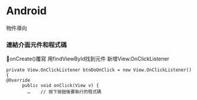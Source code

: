 # Android

物件導向
### 連結介面元件和程式碼
onCreate()覆寫
用findViewById找到元件
新增View.OnClickListener
```
private View.OnClickListener btnDoOnClick = new View.OnClickListener() {
@Override
	  public void onClick(View v) {
		…    // 按下按鈕後要執行的程式碼
```